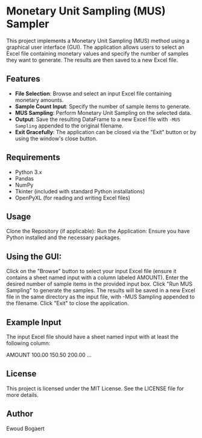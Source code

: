 # Monetary Unit Sampling (MUS) Sampler

This project implements a Monetary Unit Sampling (MUS) method using a graphical user interface (GUI). The application allows users to select an Excel file containing monetary values and specify the number of samples they want to generate. The results are then saved to a new Excel file.

## Features

- **File Selection**: Browse and select an input Excel file containing monetary amounts.
- **Sample Count Input**: Specify the number of sample items to generate.
- **MUS Sampling**: Perform Monetary Unit Sampling on the selected data.
- **Output**: Save the resulting DataFrame to a new Excel file with `-MUS Sampling` appended to the original filename.
- **Exit Gracefully**: The application can be closed via the "Exit" button or by using the window's close button.

## Requirements

- Python 3.x
- Pandas
- NumPy
- Tkinter (included with standard Python installations)
- OpenPyXL (for reading and writing Excel files)

## Usage
Clone the Repository (if applicable):
Run the Application: Ensure you have Python installed and the necessary packages.

## Using the GUI:

Click on the "Browse" button to select your input Excel file (ensure it contains a sheet named input with a column labeled AMOUNT).
Enter the desired number of sample items in the provided input box.
Click "Run MUS Sampling" to generate the samples.
The results will be saved in a new Excel file in the same directory as the input file, with -MUS Sampling appended to the filename.
Click "Exit" to close the application.

## Example Input
The input Excel file should have a sheet named input with at least the following column:

AMOUNT
100.00
150.50
200.00
...

## License
This project is licensed under the MIT License. See the LICENSE file for more details.

## Author
Ewoud Bogaert
